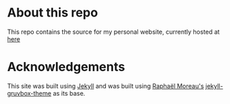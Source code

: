 # About this repo
This repo contains the source for my personal website, currently hosted at [here](https://www.saianeesh.com)

# Acknowledgements
This site was built using [Jekyll](https://jekyllrb.com/) and was built using [Raphaël Moreau's](https://github.com/rphlmr) [jekyll-gruvbox-theme](https://github.com/rphlmr/jekyll-gruvbox-theme) as its base.
